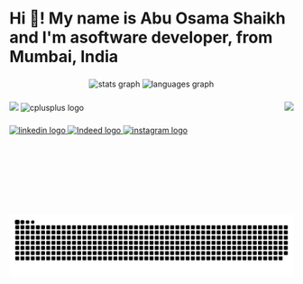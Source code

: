 <h1 align="left">Hi 👋! My name is Abu Osama Shaikh and I'm asoftware developer, from Mumbai, India</h1>

###

<div align="center">
  <img src="https://github-readme-stats.vercel.app/api?username=Shady-shaikh&hide_title=false&hide_rank=false&show_icons=true&include_all_commits=true&count_private=true&disable_animations=false&theme=dracula&locale=en&hide_border=false" height="150" alt="stats graph"  />
  <img src="https://github-readme-stats.vercel.app/api/top-langs?username=Shady-shaikh&locale=en&hide_title=false&layout=compact&card_width=320&langs_count=5&theme=dracula&hide_border=false" height="150" alt="languages graph"  />
</div>

###

<img align="right" height="200" src="https://raw.githubusercontent.com/TheDudeThatCode/TheDudeThatCode/master/Assets/Developer.gif"  />

###

<div align="left">
  <img src="https://skillicons.dev/icons?i=php,mysql,laravel,js,jquery,java,html,css,postman,firebase,sqlite,flutter,dart,vscode,androidstudio,bootstrap,git,github"  />
  <img src="https://cdn.jsdelivr.net/gh/devicons/devicon/icons/cplusplus/cplusplus-original.svg" height="30" alt="cplusplus logo"  />
  <img width="12" />
</div>

###

<div align="left">
  <a href="https://www.linkedin.com/in/usama-shaikh-81294a306/" target="_blank">
    <img src="https://img.shields.io/static/v1?message=LinkedIn&logo=linkedin&label=&color=0077B5&logoColor=white&labelColor=&style=for-the-badge" height="35" alt="linkedin logo"      />
  </a>
  <a href="https://profile.indeed.com/?hl=en_IN&co=IN&from=gnav-homepage" target="_blank">
    <img src="https://img.shields.io/static/v1?message=Indeed&logo=indeed&label=&logoColor=white&labelColor=&style=for-the-badge" height="35" alt="Indeed logo"  />
  </a>
  <a href="https://www.instagram.com/abu_osama_2000/" target="_blank">
    <img src="https://img.shields.io/static/v1?message=Instagram&logo=instagram&label=&color=E4405F&logoColor=white&labelColor=&style=for-the-badge" height="35" alt="instagram         logo"  />
  </a>
</div>

###

<br clear="both">



<div align="center">
  <img src="https://raw.githubusercontent.com/Platane/snk/output/github-contribution-grid-snake.svg"  />
</div>

###



###
